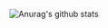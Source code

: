 ![Anurag's github stats](https://github-readme-stats.vercel.app/api?username=CuzImKatze&show_icons=true&theme=radical)
